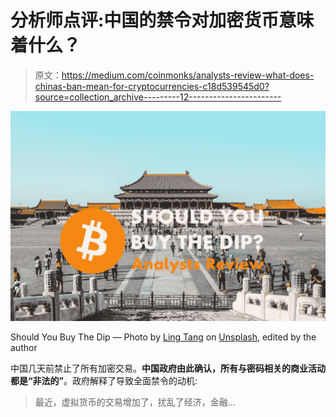# 分析师点评:中国的禁令对加密货币意味着什么？

> 原文：<https://medium.com/coinmonks/analysts-review-what-does-chinas-ban-mean-for-cryptocurrencies-c18d539545d0?source=collection_archive---------12----------------------->

![](img/420350e13b81d2cb3bc7163637b649e8.png)

Should You Buy The Dip — Photo by [Ling Tang](https://unsplash.com/@linglivestolaugh?utm_source=unsplash&utm_medium=referral&utm_content=creditCopyText) on [Unsplash](https://unsplash.com/s/photos/china?utm_source=unsplash&utm_medium=referral&utm_content=creditCopyText), edited by the author

中国几天前禁止了所有加密交易。**中国政府由此确认，所有与密码相关的商业活动都是“非法的”**。政府解释了导致全面禁令的动机:

> 最近，虚拟货币的交易增加了，扰乱了经济，金融…